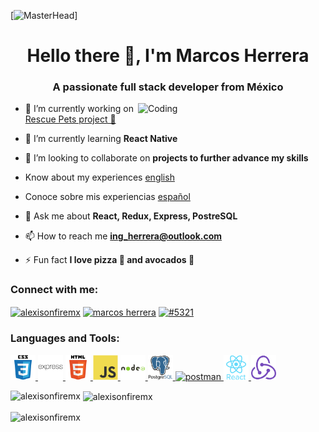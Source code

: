 [![MasterHead](https://res.cloudinary.com/djbiam1gm/image/upload/v1645161194/banner_1_ofisb5.png)]
<h1 align="center">Hello there 👋, I'm Marcos Herrera</h1>
<h3 align="center">A passionate full stack developer from México</h3>
<img align="right" alt="Coding" width="300" src="https://media3.giphy.com/media/xUA7bdpLxQhsSQdyog/giphy.gif?cid=790b7611c960bda68ba399fe79415625ffef6b8a455298c8&rid=giphy.gif&ct=g">

- 🔭 I’m currently working on [Rescue Pets project 🐾](https://github.com/Luciano-Benitez/RESCUE-PETS-APP)

- 🌱 I’m currently learning **React Native**

- 👯 I’m looking to collaborate on **projects to further advance my skills**

- Know about my experiences  [english](https://drive.google.com/file/d/1ihhTJnE7mD3a5DggH7Inu-EvGmVW615G/view?usp=sharing)
- Conoce sobre mis experiencias [español](https://drive.google.com/file/d/1zXXoXt538xF0gbWtKYSXyjz4L5BXvlF2/view?usp=sharing)

- 💬 Ask me about **React, Redux, Express, PostreSQL**

- 📫 How to reach me **ing_herrera@outlook.com**

- ⚡ Fun fact **I love pizza 🍕 and avocados 🥑**

<h3 align="left">Connect with me:</h3>
<p align="left">
<a href="https://twitter.com/alexisonfiremx" target="blank"><img align="center" src="https://raw.githubusercontent.com/rahuldkjain/github-profile-readme-generator/master/src/images/icons/Social/twitter.svg" alt="alexisonfiremx" height="30" width="40" /></a>
<a href="https://linkedin.com/in/marcos herrera" target="blank"><img align="center" src="https://raw.githubusercontent.com/rahuldkjain/github-profile-readme-generator/master/src/images/icons/Social/linked-in-alt.svg" alt="marcos herrera" height="30" width="40" /></a>
<a href="https://discord.gg/#5321" target="blank"><img align="center" src="https://raw.githubusercontent.com/rahuldkjain/github-profile-readme-generator/master/src/images/icons/Social/discord.svg" alt="#5321" height="30" width="40" /></a>
</p>

<h3 align="left">Languages and Tools:</h3>
<p align="left"> <a href="https://www.w3schools.com/css/" target="_blank" rel="noreferrer"> <img src="https://raw.githubusercontent.com/devicons/devicon/master/icons/css3/css3-original-wordmark.svg" alt="css3" width="40" height="40"/> </a> <a href="https://expressjs.com" target="_blank" rel="noreferrer"> <img src="https://raw.githubusercontent.com/devicons/devicon/master/icons/express/express-original-wordmark.svg" alt="express" width="40" height="40"/> </a> <a href="https://www.w3.org/html/" target="_blank" rel="noreferrer"> <img src="https://raw.githubusercontent.com/devicons/devicon/master/icons/html5/html5-original-wordmark.svg" alt="html5" width="40" height="40"/> </a> <a href="https://developer.mozilla.org/en-US/docs/Web/JavaScript" target="_blank" rel="noreferrer"> <img src="https://raw.githubusercontent.com/devicons/devicon/master/icons/javascript/javascript-original.svg" alt="javascript" width="40" height="40"/> </a> <a href="https://nodejs.org" target="_blank" rel="noreferrer"> <img src="https://raw.githubusercontent.com/devicons/devicon/master/icons/nodejs/nodejs-original-wordmark.svg" alt="nodejs" width="40" height="40"/> </a> <a href="https://www.postgresql.org" target="_blank" rel="noreferrer"> <img src="https://raw.githubusercontent.com/devicons/devicon/master/icons/postgresql/postgresql-original-wordmark.svg" alt="postgresql" width="40" height="40"/> </a> <a href="https://postman.com" target="_blank" rel="noreferrer"> <img src="https://www.vectorlogo.zone/logos/getpostman/getpostman-icon.svg" alt="postman" width="40" height="40"/> </a> <a href="https://reactjs.org/" target="_blank" rel="noreferrer"> <img src="https://raw.githubusercontent.com/devicons/devicon/master/icons/react/react-original-wordmark.svg" alt="react" width="40" height="40"/> </a> <a href="https://redux.js.org" target="_blank" rel="noreferrer"> <img src="https://raw.githubusercontent.com/devicons/devicon/master/icons/redux/redux-original.svg" alt="redux" width="40" height="40"/> </a> </p>

<p><img align="left" src="https://github-readme-stats.vercel.app/api/top-langs?username=alexisonfiremx&show_icons=true&locale=en&layout=compact" alt="alexisonfiremx" /></p>

<p>&nbsp;<img align="center" src="https://github-readme-stats.vercel.app/api?username=alexisonfiremx&show_icons=true&locale=en" alt="alexisonfiremx" /></p>

<p><img align="center" src="https://github-readme-streak-stats.herokuapp.com/?user=alexisonfiremx&" alt="alexisonfiremx" /></p>

